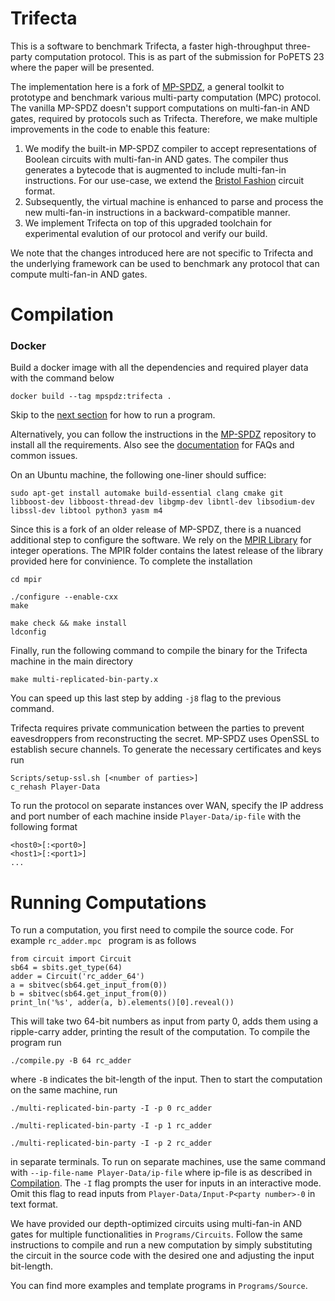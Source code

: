 # Trifecta

This is a software to benchmark Trifecta, a faster high-throughput three-party computation protocol. This is as part of the submission for PoPETS 23 where the paper will be presented.

The implementation here is a fork of [MP-SPDZ](https://github.com/data61/MP-SPDZ/tree/master), a general toolkit to prototype and benchmark various multi-party computation (MPC) protocol. The vanilla MP-SPDZ doesn't support computations on multi-fan-in AND gates, required by protocols such as Trifecta. Therefore, we make multiple improvements in the code to enable this feature:

1. We modify the built-in MP-SPDZ compiler to accept representations of Boolean circuits with multi-fan-in AND gates. The compiler thus generates a bytecode that is augmented to  include multi-fan-in instructions. For our use-case, we extend the [Bristol Fashion](https://homes.esat.kuleuven.be/~nsmart/MPC/) circuit format.
2. Subsequently, the virtual machine is enhanced to parse and process the new multi-fan-in instructions in a backward-compatible manner.
3. We implement Trifecta on top of this upgraded toolchain for experimental evalution of our protocol and verify our build.

We note that the changes introduced here are not specific to Trifecta and the underlying framework can be used to benchmark any protocol that can compute multi-fan-in AND gates.

# <a name="compilation"></a> Compilation

### Docker

Build a docker image with all the dependencies and required player data with the command below

```
docker build --tag mpspdz:trifecta .
```

Skip to the [next section](#computation) for how to run a program.

Alternatively, you can follow the instructions in the [MP-SPDZ](https://github.com/data61/MP-SPDZ/tree/master) repository to install all the requirements. Also see the [documentation](https://mp-spdz.readthedocs.io/en/latest/index.html) for FAQs and common issues.

On an Ubuntu machine, the following one-liner should suffice:

```
sudo apt-get install automake build-essential clang cmake git libboost-dev libboost-thread-dev libgmp-dev libntl-dev libsodium-dev libssl-dev libtool python3 yasm m4
```

Since this is a fork of an older release of MP-SPDZ, there is a nuanced additional step to configure the software. We rely on the [MPIR Library](https://github.com/wbhart/mpir) for integer operations. The MPIR folder contains the latest release of the library provided here for convinience. To complete the installation

```
cd mpir

./configure --enable-cxx 
make

make check && make install
ldconfig
```

Finally, run the following command to compile the binary for the Trifecta machine in the main directory

```
make multi-replicated-bin-party.x
```

You can speed up this last step by adding ``` -j8 ``` flag to the previous command.

Trifecta requires private communication between the parties to prevent eavesdroppers from reconstructing the secret. MP-SPDZ uses OpenSSL to establish secure channels. To generate the necessary certificates and keys run

```
Scripts/setup-ssl.sh [<number of parties>]
c_rehash Player-Data
```
To run the protocol on separate instances over WAN, specify the IP address and port number of each machine inside ```Player-Data/ip-file``` with the following format

```
<host0>[:<port0>]
<host1>[:<port1>]
...
```

# <a name="computation"></a> Running Computations

To run a computation, you first need to compile the source code. For example ```rc_adder.mpc ``` program is as follows

```
from circuit import Circuit
sb64 = sbits.get_type(64)
adder = Circuit('rc_adder_64')
a = sbitvec(sb64.get_input_from(0))
b = sbitvec(sb64.get_input_from(0))
print_ln('%s', adder(a, b).elements()[0].reveal())
```

This will take two 64-bit numbers as input from party 0, adds them using a ripple-carry adder, printing the result of the computation. To compile the program run

```
./compile.py -B 64 rc_adder
```

where ``` -B ``` indicates the bit-length of the input. Then to start the computation on the same machine, run

``` 
./multi-replicated-bin-party -I -p 0 rc_adder
```

``` 
./multi-replicated-bin-party -I -p 1 rc_adder
```

``` 
./multi-replicated-bin-party -I -p 2 rc_adder
```

in separate terminals. To run on separate machines, use the same command with ``` --ip-file-name Player-Data/ip-file ``` where ip-file is as described in [Compilation](#compilation). The ```-I``` flag prompts the user for inputs in an interactive mode. Omit this flag to read inputs from ``` Player-Data/Input-P<party number>-0 ``` in text format.

We have provided our depth-optimized circuits using multi-fan-in AND gates for multiple functionalities in ``` Programs/Circuits ```. Follow the same instructions to compile and run a new computation by simply substituting the circuit in the source code with the desired one and adjusting the input bit-length.

You can find more examples and template programs in ``` Programs/Source ```. 
